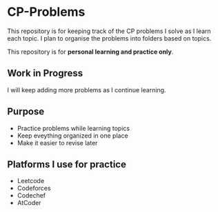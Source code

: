 # CP-Problems
This repository is for keeping track of the CP problems I solve as I learn each topic. I plan to organise the problems into folders based on topics.

This repository is for **personal learning and practice only**.

## Work in Progress
I will keep adding more problems as I continue learning.

## Purpose
- Practice problems while learning topics
- Keep eveything organized in one place
- Make it easier to revise later

## Platforms I use for practice
- Leetcode
- Codeforces
- Codechef
- AtCoder
